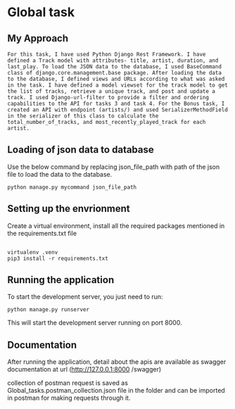 # Global task

## My Approach

~~~
For this task, I have used Python Django Rest Framework. I have defined a Track model with attributes- title, artist, duration, and last_play. To load the JSON data to the database, I used BaseCommand class of django.core.management.base package. After loading the data to the database, I defined views and URLs according to what was asked in the task. I have defined a model viewset for the track model to get the list of tracks, retrieve a unique track, and post and update a track. I used Django-url-filter to provide a filter and ordering capabilities to the API for tasks 3 and task 4. For the Bonus task, I created an API with endpoint (artists/) and used SerializerMethodField in the serializer of this class to calculate the total_number_of_tracks, and most_recently_played_track for each artist.
~~~
## Loading of json data to database
Use the below command by replacing json_file_path with path of the json file to load the data to the database.

 ```
 python manage.py mycommand json_file_path

 ```


## Setting up the envrionment
Create a virtual environment, install all the required packages mentioned in the requirements.txt file

```

virtualenv .venv
pip3 install -r requirements.txt

```

## Running the application


To start the development server, you just need to run: 

```
python manage.py runserver

```

This will start the development server running on port 8000. 


## Documentation
After running the application, detail about the apis are available as swagger documentation at url (http://127.0.0.1:8000
/swagger)

collection of postman request is saved as Global_tasks.postman_collection.json file in the folder and can be imported in postman for making requests through it. 

  
